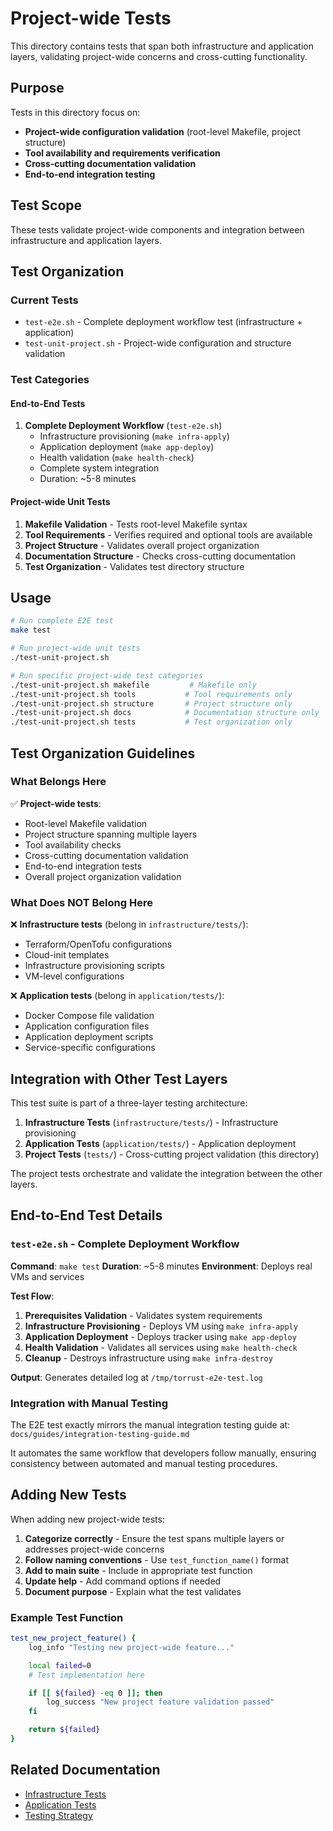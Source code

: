 # Project-wide Tests

This directory contains tests that span both infrastructure and application layers,
validating project-wide concerns and cross-cutting functionality.

## Purpose

Tests in this directory focus on:

- **Project-wide configuration validation** (root-level Makefile, project structure)
- **Tool availability and requirements verification**
- **Cross-cutting documentation validation**
- **End-to-end integration testing**

## Test Scope

These tests validate project-wide components and integration between infrastructure
and application layers.

## Test Organization

### Current Tests

- `test-e2e.sh` - Complete deployment workflow test (infrastructure + application)
- `test-unit-project.sh` - Project-wide configuration and structure validation

### Test Categories

#### End-to-End Tests

1. **Complete Deployment Workflow** (`test-e2e.sh`)
   - Infrastructure provisioning (`make infra-apply`)
   - Application deployment (`make app-deploy`)
   - Health validation (`make health-check`)
   - Complete system integration
   - Duration: ~5-8 minutes

#### Project-wide Unit Tests

1. **Makefile Validation** - Tests root-level Makefile syntax
2. **Tool Requirements** - Verifies required and optional tools are available
3. **Project Structure** - Validates overall project organization
4. **Documentation Structure** - Checks cross-cutting documentation
5. **Test Organization** - Validates test directory structure

## Usage

```bash
# Run complete E2E test
make test

# Run project-wide unit tests
./test-unit-project.sh

# Run specific project-wide test categories
./test-unit-project.sh makefile         # Makefile only
./test-unit-project.sh tools           # Tool requirements only
./test-unit-project.sh structure       # Project structure only
./test-unit-project.sh docs            # Documentation structure only
./test-unit-project.sh tests           # Test organization only
```

## Test Organization Guidelines

### What Belongs Here

✅ **Project-wide tests**:

- Root-level Makefile validation
- Project structure spanning multiple layers
- Tool availability checks
- Cross-cutting documentation validation
- End-to-end integration tests
- Overall project organization validation

### What Does NOT Belong Here

❌ **Infrastructure tests** (belong in `infrastructure/tests/`):

- Terraform/OpenTofu configurations
- Cloud-init templates
- Infrastructure provisioning scripts
- VM-level configurations

❌ **Application tests** (belong in `application/tests/`):

- Docker Compose file validation
- Application configuration files
- Application deployment scripts
- Service-specific configurations

## Integration with Other Test Layers

This test suite is part of a three-layer testing architecture:

1. **Infrastructure Tests** (`infrastructure/tests/`) - Infrastructure provisioning
2. **Application Tests** (`application/tests/`) - Application deployment
3. **Project Tests** (`tests/`) - Cross-cutting project validation (this directory)

The project tests orchestrate and validate the integration between the other layers.

## End-to-End Test Details

### `test-e2e.sh` - Complete Deployment Workflow

**Command**: `make test`
**Duration**: ~5-8 minutes
**Environment**: Deploys real VMs and services

**Test Flow**:

1. **Prerequisites Validation** - Validates system requirements
2. **Infrastructure Provisioning** - Deploys VM using `make infra-apply`
3. **Application Deployment** - Deploys tracker using `make app-deploy`
4. **Health Validation** - Validates all services using `make health-check`
5. **Cleanup** - Destroys infrastructure using `make infra-destroy`

**Output**: Generates detailed log at `/tmp/torrust-e2e-test.log`

### Integration with Manual Testing

The E2E test exactly mirrors the manual integration testing guide at:
`docs/guides/integration-testing-guide.md`

It automates the same workflow that developers follow manually, ensuring
consistency between automated and manual testing procedures.

## Adding New Tests

When adding new project-wide tests:

1. **Categorize correctly** - Ensure the test spans multiple layers or addresses project-wide concerns
2. **Follow naming conventions** - Use `test_function_name()` format
3. **Add to main suite** - Include in appropriate test function
4. **Update help** - Add command options if needed
5. **Document purpose** - Explain what the test validates

### Example Test Function

```bash
test_new_project_feature() {
    log_info "Testing new project-wide feature..."

    local failed=0
    # Test implementation here

    if [[ ${failed} -eq 0 ]]; then
        log_success "New project feature validation passed"
    fi

    return ${failed}
}
```

## Related Documentation

- [Infrastructure Tests](../infrastructure/tests/README.md)
- [Application Tests](../application/tests/README.md)
- [Testing Strategy](../docs/testing/test-strategy.md)
